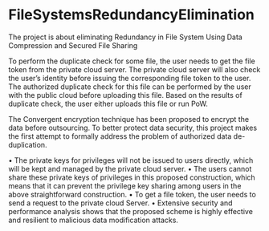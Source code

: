 # FileSystemsRedundancyElimination
The project is about eliminating Redundancy in File System Using Data Compression and Secured File Sharing

To perform the duplicate check for some file, the user needs to get the file token from the private cloud server. 
The private cloud server will also check the user’s identity before issuing the corresponding file token to the user. 
The authorized duplicate check for this file can be performed by the user with the public cloud before uploading this file. 
Based on the results of duplicate check, the user either uploads this file or run PoW.

The Convergent encryption technique has been proposed to encrypt the data before outsourcing. To better protect data security, 
this project makes the first attempt to formally address the problem of authorized data de-duplication.


•	The private keys for privileges will not be issued to users directly, which will be kept and managed by the 
private cloud server. 
•	The users cannot share these private keys of privileges in this proposed construction, which means that it can 
prevent the privilege key sharing among users in the above straightforward construction. 
•	To get a file token, the user needs to send a request to the private cloud Server.
•	Extensive security and performance analysis shows that the proposed scheme is highly effective 
and resilient to malicious data modification attacks.
